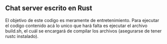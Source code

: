 
## Chat server escrito en Rust

El objetivo de este codigo es meramente de entretenimiento.
Para ejecutar el codigo contenido acá lo unico que hará falta es ejecutar el archivo build.sh, el cuál se encargará de compilar los archivos (asegurarse de tener rustc instalado).
